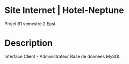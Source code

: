 # Site Internet | Hotel-Neptune
Projet B1 semestre 2 Epsi

# Description

Interface Client - Administrateur 
Base de données MySQL
